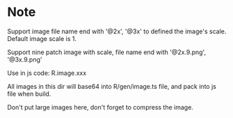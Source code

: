 # Note

Support image file name end with '@2x', '@3x' to defined the image's scale. Default image scale is 1.

Support nine patch image with scale, file name end with '@2x.9.png', '@3x.9.png'

Use in js code: R.image.xxx

All images in this dir will base64 into R/gen/image.ts file, and pack into js file when build. 

Don't put large images here, don't forget to compress the image.
